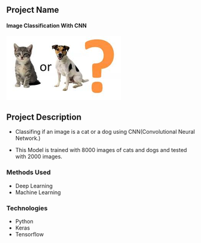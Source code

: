 
## Project Name

#### Image Classification With CNN

![cat/dog](./cat.jpeg)

## Project Description
* Classifing if an image is a cat or a dog using CNN(Convolutional Neural Network.)

* This Model is trained with 8000 images of cats and dogs and tested with 2000 images.


### Methods Used
* Deep Learning
* Machine Learning


### Technologies 
* Python
* Keras
* Tensorflow






